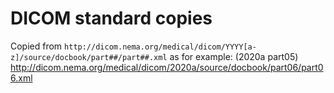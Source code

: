 # DICOM standard copies

Copied from `http://dicom.nema.org/medical/dicom/YYYY[a-z]/source/docbook/part##/part##.xml`
as for example: (2020a part05) http://dicom.nema.org/medical/dicom/2020a/source/docbook/part06/part06.xml
